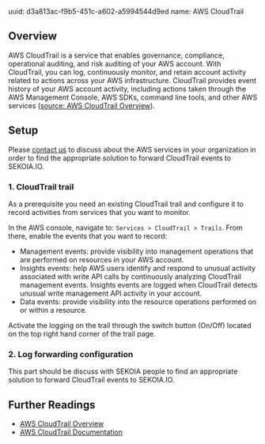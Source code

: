uuid: d3a813ac-f9b5-451c-a602-a5994544d9ed 
name: AWS CloudTrail 

## Overview
AWS CloudTrail is a service that enables governance, compliance, operational auditing, and risk auditing of your AWS account. With CloudTrail, you can log, continuously monitor, and retain account activity related to actions across your AWS infrastructure. CloudTrail provides event history of your AWS account activity, including actions taken through the AWS Management Console, AWS SDKs, command line tools, and other AWS services ([source: AWS CloudTrail Overview](https://aws.amazon.com/cloudtrail/)).

## Setup
Please [contact us](mailto:support@sekoia.io) to discuss about the AWS services in your organization in order to find the appropriate solution to forward CloudTrail events to SEKOIA.IO.

### 1. CloudTrail trail

As a prerequisite you need an existing CloudTrail trail and configure it to record activities from services that you want to monitor.

In the AWS console, navigate to: `Services > CloudTrail > Trails`. From there, enable the events that you want to record:

- Management events: provide visibility into management operations that are performed on resources in your AWS account. 
- Insights events: help AWS users identify and respond to unusual activity associated with write API calls by continuously analyzing CloudTrail management events. Insights events are logged when CloudTrail detects unusual write management API activity in your account. 
- Data events: provide visibility into the resource operations performed on or within a resource. 

Activate the logging on the trail through the switch button (On/Off) located on the top right hand corner of the trail page.

### 2. Log forwarding configuration

This part should be discuss with SEKOIA people to find an appropriate solution to forward CloudTrail events to SEKOIA.IO.

## Further Readings


- [AWS CloudTrail Overview](https://aws.amazon.com/cloudtrail/)
- [AWS CloudTrail Documentation](https://docs.aws.amazon.com/awscloudtrail/latest/userguide/cloudtrail-user-guide.html)
